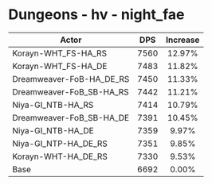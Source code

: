 # Dungeons - hv - night_fae
| Actor | DPS | Increase |
|---|:---:|:---:|
|Korayn-WHT_FS-HA_RS|7560|12.97%|
|Korayn-WHT_FS-HA_DE|7483|11.82%|
|Dreamweaver-FoB-HA_DE_RS|7450|11.33%|
|Dreamweaver-FoB_SB-HA_RS|7442|11.21%|
|Niya-GI_NTB-HA_RS|7414|10.79%|
|Dreamweaver-FoB_SB-HA_DE|7391|10.45%|
|Niya-GI_NTB-HA_DE|7359|9.97%|
|Niya-GI_NTP-HA_DE_RS|7351|9.85%|
|Korayn-WHT-HA_DE_RS|7330|9.53%|
|Base|6692|0.00%|
